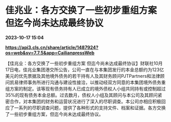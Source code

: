# 佳兆业：各方交换了一些初步重组方案 但迄今尚未达成最终协议

**2023-10-17 15:04**

**https://api3.cls.cn/share/article/1487924?os=web&sv=7.7.5&app=CailianpressWeb**

【佳兆业：各方交换了一些初步重组方案 但迄今尚未达成最终协议】财联社10月17日电，佳兆业集团港交所公告，公司一直在与本集团发行的本金总额约为123亿美元的优先票据及其他境外债务的若干持有人及其财务顾问PJTPartners和法律顾问凯易律师事务所进行沟通与建设性接洽，以推动经双方同意的本集团境外债务重组方案的制定。该等现有债务持有人已成立的境外债权人小组共同持有或控制超过35%的现有债务本金总额。过去数月，债权人小组及其顾问与本公司及其顾问紧密合作，对本集团的财务和运营状况进行了深入的尽职调查。本公司亦相应积极回应了一系列的尽职调查问题，提供了各种形式的支持文件、档案和证据。各方交换了一些初步重组方案，但迄今尚未达成最终协议。